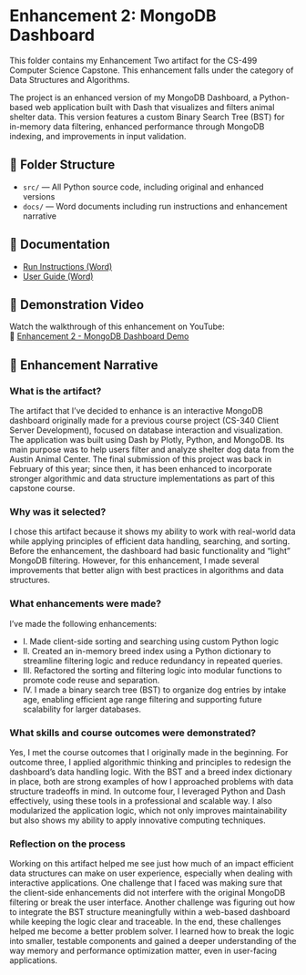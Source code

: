 # Enhancement 2: MongoDB Dashboard

This folder contains my Enhancement Two artifact for the CS-499 Computer Science Capstone. This enhancement falls under the category of Data Structures and Algorithms.

The project is an enhanced version of my MongoDB Dashboard, a Python-based web application built with Dash that visualizes and filters animal shelter data. This version features a custom Binary Search Tree (BST) for in-memory data filtering, enhanced performance through MongoDB indexing, and  improvements in input validation.


## 📁 Folder Structure

- `src/` — All Python source code, including original and enhanced versions
- `docs/` — Word documents including run instructions and enhancement narrative

## 📄 Documentation

- [Run Instructions (Word)](./docs/MongoDB%20Dashboard_Run_Instructions%20Rev1.1.docx)  
- [User Guide (Word)](./docs/MongoDB%20Dashboard_User_Guide%20Rev1.1.docx)

## 🎥 Demonstration Video

Watch the walkthrough of this enhancement on YouTube:  
🔗 [Enhancement 2 - MongoDB Dashboard Demo](https://youtu.be/aVHHI_yZ5Zc)


## 📘 Enhancement Narrative

### What is the artifact?

The artifact that I’ve decided to enhance is an interactive MongoDB dashboard originally made for a previous course project (CS-340 Client Server Development), focused on database interaction and visualization. The application was built using Dash by Plotly, Python, and MongoDB. Its main purpose was to help users filter and analyze shelter dog data from the Austin Animal Center. The final submission of this project was back in February of this year; since then, it has been enhanced to incorporate stronger algorithmic and data structure implementations as part of this capstone course. 

### Why was it selected?

I chose this artifact because it shows my ability to work with real-world data while applying principles of efficient data handling, searching, and sorting. Before the enhancement, the dashboard had basic functionality and “light” MongoDB filtering. However, for this enhancement, I made several improvements that better align with best practices in algorithms and data structures. 

### What enhancements were made?

I’ve made the following enhancements:
- I.	Made client-side sorting and searching using custom Python logic
- II.	Created an in-memory breed index using a Python dictionary to streamline filtering logic and reduce redundancy in repeated queries.
- III.	Refactored the sorting and filtering logic into modular functions to promote code reuse and separation. 
- IV.	I made a binary search tree (BST) to organize dog entries by intake age, enabling efficient age range filtering and supporting future scalability for larger databases. 


### What skills and course outcomes were demonstrated?

Yes, I met the course outcomes that I originally made in the beginning. For outcome three, I applied algorithmic thinking and principles to redesign the dashboard’s data handling logic. With the BST and a breed index dictionary in place, both are strong examples of how I approached problems with data structure tradeoffs in mind. In outcome four, I leveraged Python and Dash effectively, using these tools in a professional and scalable way. I also modularized the application logic, which not only improves maintainability but also shows my ability to apply innovative computing techniques. 

### Reflection on the process

Working on this artifact helped me see just how much of an impact efficient data structures can make on user experience, especially when dealing with interactive applications. One challenge that I faced was making sure that the client-side enhancements did not interfere with the original MongoDB filtering or break the user interface. Another challenge was figuring out how to integrate the BST structure meaningfully within a web-based dashboard while keeping the logic clear and traceable. 
In the end, these challenges helped me become a better problem solver. I learned how to break the logic into smaller, testable components and gained a deeper understanding of the way memory and performance optimization matter, even in user-facing applications. 
